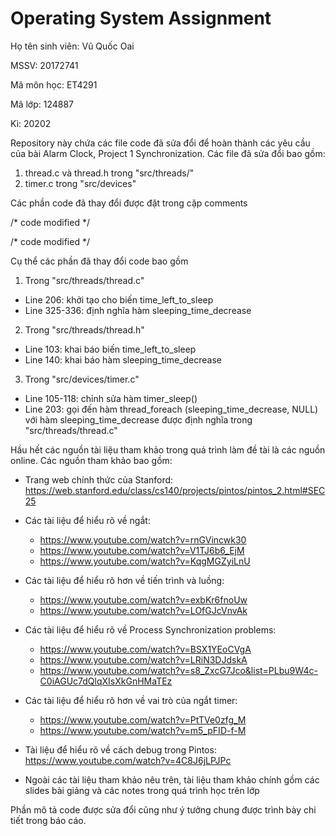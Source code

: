 # Operating System Assignment

Họ tên sinh viên: Vũ Quốc Oai

MSSV: 20172741

Mã môn học: ET4291

Mã lớp: 124887

Kì: 20202


Repository này chứa các file code đã sửa đổi để hoàn thành các yêu cầu của bài Alarm Clock, Project 1 Synchronization. Các file đã sửa đổi bao gồm:
1. thread.c và thread.h trong "src/threads/"
2. timer.c trong "src/devices"

Các phần code đã thay đổi được đặt trong cặp comments

/* code modified */

/* code modified */

Cụ thể các phần đã thay đổi code bao gồm
1. Trong "src/threads/thread.c"
- Line 206: khởi tạo cho biến time_left_to_sleep
- Line 325-336: định nghĩa hàm sleeping_time_decrease

2. Trong "src/threads/thread.h"
- Line 103: khai báo biến time_left_to_sleep
- Line 140: khai báo hàm sleeping_time_decrease

3. Trong "src/devices/timer.c"
- Line 105-118: chỉnh sửa hàm timer_sleep()
- Line 203: gọi đến hàm thread_foreach (sleeping_time_decrease, NULL) với hàm sleeping_time_decrease được định nghĩa trong "src/threads/thread.c"


Hầu hết các nguồn tài liệu tham khảo trong quá trình làm đề tài là các nguồn online. Các nguồn tham khảo bao gồm:
- Trang web chính thức của Stanford: 
  https://web.stanford.edu/class/cs140/projects/pintos/pintos_2.html#SEC25

- Các tài liệu để hiểu rõ về ngắt: 
  + https://www.youtube.com/watch?v=rnGVincwk30
  + https://www.youtube.com/watch?v=V1TJ6b6_EjM
  + https://www.youtube.com/watch?v=KqgMGZyiLnU
                                   
- Các tài liệu để hiểu rõ hơn về tiến trình và luồng: 
  + https://www.youtube.com/watch?v=exbKr6fnoUw
  + https://www.youtube.com/watch?v=LOfGJcVnvAk
                                                      
- Các tài liệu để hiểu rõ về Process Synchronization problems: 
  + https://www.youtube.com/watch?v=BSX1YEoCVgA
  + https://www.youtube.com/watch?v=LRiN3DJdskA
  + https://www.youtube.com/watch?v=s8_ZxcG7Jco&list=PLbu9W4c-C0iAGUc7dQlqXIsXkGnHMaTEz
                                                               
- Các tài liệu để hiểu rõ hơn về vai trò của ngắt timer: 
  + https://www.youtube.com/watch?v=PtTVe0zfg_M
  + https://www.youtube.com/watch?v=m5_pFID-f-M
                                                         
- Tài liệu để hiểu rõ về cách debug trong Pintos: 
  https://www.youtube.com/watch?v=4C8J6jLPJPc

- Ngoài các tài liệu tham khảo nêu trên, tài liệu tham khảo chính gồm các slides bài giảng và các notes trong quá trình học trên lớp
                                                        
Phần mô tả code được sửa đổi cũng như ý tưởng chung được trình bày chi tiết trong báo cáo. 
